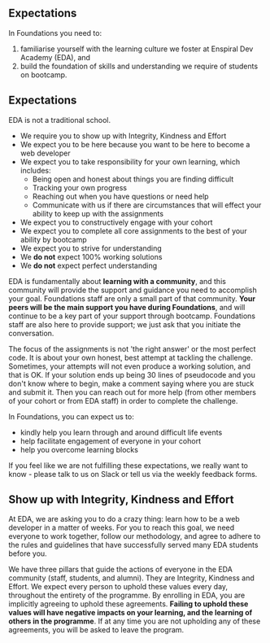## Expectations

In Foundations you need to:

1. familiarise yourself with the learning culture we foster at Enspiral Dev Academy (EDA), and
2. build the foundation of skills and understanding we require of students on bootcamp.


## Expectations

EDA is not a traditional school.
- We require you to show up with Integrity, Kindness and Effort
- We expect you to be here because you want to be here to become a web developer
- We expect you to take responsibility for your own learning, which includes:
  - Being open and honest about things you are finding difficult
  - Tracking your own progress
  - Reaching out when you have questions or need help
  - Communicate with us if there are circumstances that will effect your ability to keep up with the assignments
- We expect you to constructively engage with your cohort
- We expect you to complete all core assignments to the best of your ability by bootcamp
- We expect you to strive for understanding
- We **do not** expect 100% working solutions
- We **do not** expect perfect understanding

EDA is fundamentally about **learning with a community**, and this community will provide the support and guidance you need to accomplish your goal. Foundations staff are only a small part of that community. **Your peers will be the main support you have during Foundations**, and will continue to be a key part of your support through bootcamp. Foundations staff are also here to provide support; we just ask that you initiate the conversation.

The focus of the assignments is not 'the right answer' or the most perfect code. It is about your own honest, best attempt at tackling the challenge. Sometimes, your attempts will not even produce a working solution, and that is OK. If your solution ends up being 30 lines of pseudocode and you don't know where to begin, make a comment saying where you are stuck and submit it. Then you can reach out for more help (from other members of your cohort or from EDA staff) in order to complete the challenge.

In Foundations, you can expect us to:
- kindly help you learn through and around difficult life events
- help facilitate engagement of everyone in your cohort
- help you overcome learning blocks


If you feel like we are not fulfilling these expectations, we really want to know - please talk to us on Slack or tell us via the weekly feedback forms.


## Show up with Integrity, Kindness and Effort

At EDA, we are asking you to do a crazy thing: learn how to be a web developer in a matter of weeks. For you to reach this goal, we need everyone to work together, follow our methodology, and agree to adhere to the rules and guidelines that have successfully served many EDA students before you.

We have three pillars that guide the actions of everyone in the EDA community (staff, students, and alumni). They are Integrity, Kindness and Effort. We expect every person to uphold these values every day, throughout the entirety of the programme. By enrolling in EDA, you are implicitly agreeing to uphold these agreements. **Failing to uphold these values will have negative impacts on your learning, and the learning of others in the programme**. If at any time you are not upholding any of these agreements, you will be asked to leave the program.
